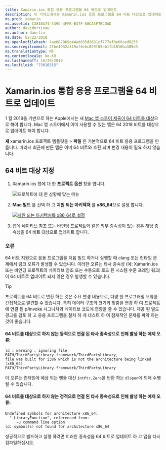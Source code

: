 ```yaml
---
title: Xamarin.ios 통합 응용 프로그램을 64 비트로 업데이트
description: 이 가이드에서는 Xamarin.ios 응용 프로그램을 64 비트 대상으로 업데이트 하는 방법을 설명 합니다. 또한이 변경 작업을 수행할 때 발생할 수 있는 오류 종류에 대 한 예를 제공 합니다.
ms.prod: xamarin
ms.assetid: C3810A74-539C-4FFB-B47F-68CA5F7BCDAD
author: davidortinau
ms.author: daortin
ms.date: 02/22/2018
ms.openlocfilehash: 1ae807869e44ad035d2681cf777af0e66ced8255
ms.sourcegitcommit: 2fbe4932a319af4ebc829f65eb1fb1816ba305d3
ms.translationtype: MT
ms.contentlocale: ko-KR
ms.lasthandoff: 10/29/2019
ms.locfileid: "73016315"
---
```

# <a name="updating-xamarinmac-unified-applications-to-64-bit"></a>Xamarin.ios 통합 응용 프로그램을 64 비트로 업데이트

1 월 2018을 기반으로 하는 Apple에서는 새 [Mac 앱 스토어 제출이 64 비트를 대상](https://developer.apple.com/news/?id=06282017a)으로 해야 합니다. Mac 앱 스토어에서 이미 사용할 수 있는 앱은 64 2018 비트를 대상으로 업데이트 해야 합니다.

**새** xamarin.ios 프로젝트 템플릿을  >  **파일** 은 기본적으로 64 비트 응용 프로그램을 만듭니다. 따라서 최근에 만든 앱은 이미 64 비트와 호환 되며 변경 내용이 필요 하지 않습니다.

## <a name="targeting-64-bit"></a>64 비트 대상 지정

1. Xamarin.ios 앱에 대 한 **프로젝트 옵션** 창을 엽니다.

   ![프로젝트에 대 한 상황에 맞는 메뉴](mac-64-bit-images/1-contextual_menu-vsmac.png "프로젝트에 대 한 상황에 맞는 메뉴")

2. **Mac 빌드** 를 선택 하 고 **지원 되는 아키텍처** 를 **x86\_64**으로 설정 합니다.

   [![지원 되는 아키텍처를 x86_64로 설정](mac-64-bit-images/2-project_options-vsmac.png "지원 되는 아키텍처를 x86_64로 설정")](mac-64-bit-images/2-project_options-vsmac-large.png#lightbox)

3. 앱에 네이티브 참조 또는 바인딩 프로젝트와 같은 외부 종속성이 있는 경우 해당 종속성을 64 비트 대상으로 업데이트 합니다.

### <a name="errors"></a>오류

64 비트 지원으로 응용 프로그램을 처음 빌드 하거나 실행할 때 clang 또는 런타임 문제에서 링크 오류가 발생할 수 있습니다. 이러한 오류는 타사 종속성 (예: Xamarin.ios 또는 바인딩 프로젝트의 네이티브 참조 또는 수동으로 로드 된 시스템 수준 프레임 워크)이 64 비트로 업데이트 되지 않은 경우 발생할 수 있습니다.

> [!TIP]
> 프로젝트를 64 비트로 변환 하는 것은 주요 변경 내용으로, 다양 한 프로그래밍 오류를 간접적으로 발견할 수 있습니다. 특히 데이터 구조의 크기와 맞춤을 변경 하 여 프로젝트에 연결 된 p/invoke 시그니처와 네이티브 코드에 영향을 줄 수 있습니다. 제공 된 빌드 경고를 검토 하 고 응용 프로그램을 철저 하 게 테스트 하 여 잠재적인 문제를 파악 하는 것이 좋습니다.

#### <a name="example-error-resulting-from-a-dynamically-linked-third-party-dependency-that-does-not-target-64-bit"></a>64 비트를 대상으로 하지 않는 동적으로 연결 된 타사 종속성으로 인해 발생 하는 예제 오류:

```console
ld : warning : ignoring file PATH/ThirdPartyLibrary.framework/ThirdPartyLibrary, 
file was built for i386 which is not the architecture being linked (x86_64): 
PATH/ThirdPartyLibrary.framework/ThirdPartyLibrary 
```

이 오류는 런타임에 예상 되는 핸들 대신 `IntPtr.Zero`을 반환 하는 `dlopen`에 의해 수행 될 수 있습니다.

#### <a name="example-error-resulting-from-a-statically-linked-third-party-dependency-that-does-not-target-64-bit"></a>64 비트를 대상으로 하지 않는 정적으로 연결 된 타사 종속성으로 인해 발생 하는 예제 오류:

```console
Undefined symbols for architecture x86_64:
  "_LibraryFunction", referenced from:
     -u command line option
ld: symbol(s) not found for architecture x86_64 
```

성공적으로 빌드하고 실행 하려면 이러한 종속성을 64 비트로 업데이트 하 고 앱을 다시 컴파일하십시오.

